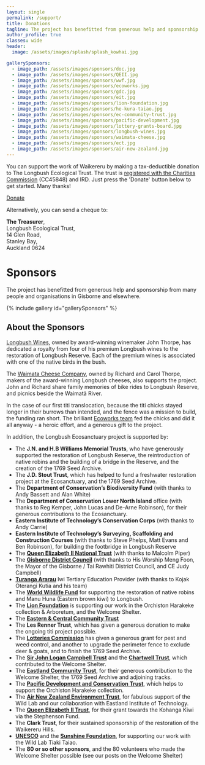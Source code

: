 ```yaml
---
layout: single
permalink: /support/
title: Donations
tagline: The project has benefitted from generous help and sponsorship from many people and organisations in Gisborne and elsewhere.
author_profile: true
classes: wide
header:
  image: /assets/images/splash/splash_kowhai.jpg

gallerySponsors:
  - image_path: /assets/images/sponsors/doc.jpg
  - image_path: /assets/images/sponsors/QEII.jpg
  - image_path: /assets/images/sponsors/wwf.jpg
  - image_path: /assets/images/sponsors/ecoworks.jpg
  - image_path: /assets/images/sponsors/gdc.jpg
  - image_path: /assets/images/sponsors/eit.jpg
  - image_path: /assets/images/sponsors/lion-foundation.jpg
  - image_path: /assets/images/sponsors/he-kura-taiao.jpg
  - image_path: /assets/images/sponsors/ec-community-trust.jpg
  - image_path: /assets/images/sponsors/pacific-development.jpg
  - image_path: /assets/images/sponsors/lottery-grants-board.jpg
  - image_path: /assets/images/sponsors/longbush-wines.jpg
  - image_path: /assets/images/sponsors/waimata-cheese.jpg
  - image_path: /assets/images/sponsors/ect.jpg
  - image_path: /assets/images/sponsors/air-new-zealand.jpg
---
```


You can support the work of Waikereru by making a tax-deductible donation to The Longbush Ecological Trust.  The trust is [registered with the Charities Commission](http://www.register.charities.govt.nz/CharitiesRegister/ViewCharity?accountId=4a114aba-0cc6-df11-bb8e-00155d741101&searchId=29d19fe4-563e-4a6c-adc0-e853b545662f&isGroup=False) (CC45848) and IRD.  Just press the 'Donate' button below to get started. Many thanks!

<form action="https://www.paypal.com/cgi-bin/webscr" method="post">
  <input type="hidden" name="cmd" value="_s-xclick">
  <input type="hidden" name="hosted_button_id" value="PMWFG9GZWEDGW">
  <a href="#" class="btn btn--primary btn--x-large" onclick="$(this).closest('form').submit()">Donate</a>
  <img alt="" border="0" src="https://www.paypal.com/en_US/i/scr/pixel.gif" width="1" height="1" hidden="" style="display: none !important;">
</form>


Alternatively, you can send a cheque to:

**The Treasurer**,<br/>
Longbush Ecological Trust,<br/>
14 Glen Road,<br/>
Stanley Bay,<br/>
Auckland 0624


# Sponsors

The project has benefitted from generous help and sponsorship from many people and organisations in Gisborne and elsewhere.

{% include gallery id="gallerySponsors" %}

## About the Sponsors

[Longbush Wines](http://www.longbushwines.com/), owned by award-winning winemaker John Thorpe, has dedicated a royalty from four of his premium Longbush wines to the restoration of Longbush Reserve. Each of the premium wines is associated with one of the native birds in the bush.

The [Waimata Cheese Company](http://www.waimatacheese.co.nz/), owned by Richard and Carol Thorpe, makers of the award-winning Longbush cheeses, also supports the project. John and Richard share family memories of bike rides to Longbush Reserve, and picnics beside the Waimatā River.

In the case of our first titi translocation, because the titi chicks stayed longer in their burrows than intended, and the fence was a mission to build, the funding ran short.  The brilliant [Ecoworks team](http://www.ecoworks.co.nz/) fed the chicks and did it all anyway - a heroic effort, and a generous gift  to the project.

In addition, the Longbush Ecosanctuary project is supported by:

- The **J.N. and H.B Williams Memorial Trusts**, who have generously supported the restoration of Longbush Reserve, the reintroduction of native robins and the building of a bridge in the Reserve, and the creation of the 1769 Seed Archive.
- The **J.D. Stout Trust**, which has helped to fund a freshwater restoration project at the Ecosanctuary, and the 1769 Seed Archive.
- The **Department of Conservation’s Biodiversity Fund** (with thanks to Andy Bassett and Alan White)
- The **Department of Conservation Lower North Island** office (with thanks to Reg Kemper, John Lucas and De-Arne Robinson), for their generous contributions to the Ecosanctuary.
- **Eastern Institute of Technology’s Conservation Corps** (with thanks to Andy Carrie)
- **Eastern Institute of Technology’s Surveying, Scaffolding and Construction Courses** (with thanks to Steve Phelps, Matt Evans and Ben Robinson), for building the footbridge in Longbush Reserve
- The **[Queen Elizabeth II National Trust](http://www.qe2.org.nz/)** (with thanks to Malcolm Piper)
- The **[Gisborne District Council](http://www.gdc.govt.nz/)** (with thanks to His Worship Meng Foon, the Mayor of the Gisborne / Tai Rawhiti District Council, and CE Judy Campbell)
- **[Turanga Ararau](http://turanga-ararau.org.nz/)** Iwi Tertiary Education Provider (with thanks to Kojak Oterangi Kutia and his team)
- The **[World Wildlife Fund](http://www.wwf.org.nz/)** for supporting the restoration of native robins and Manu Huna (Eastern brown kiwi) to Longbush.
- The **[Lion Foundation](http://www.lionfoundation.org.nz/)** is supporting our work in the Orchiston Harakeke collection & Arboretum, and the Welcome Shelter. 
- The **[Eastern & Central Community Trust](http://www.ecct.org.nz/)**
- The **Les Renner Trust**, which has given a generous donation to make the ongoing titi project possible.
- The **[Lotteries Commission](http://www.communitymatters.govt.nz/)** has given a generous grant for pest and weed control, and another to upgrade the perimeter fence to exclude deer & goats, and to​ finish the 1769 Seed Archive.
- The **[Sir John Logan Campbell Trust](http://www.jlcampbell.co.nz/)** and the **[Chartwell Trust](http://www.chartwell.org.nz/)**, which contributed to the Welcome Shelter.
- The **[Eastland Community Trust](http://www.ect.org.nz/)**, for their generous contribution to the Welcome Shelter, the 1769 Seed Archive and adjoining tracks.
- The **[Pacific Development and Conservation Trust](https://www.communitymatters.govt.nz/pacific-development-and-conservation-trust)**, which helps to support the Orchiston Harakeke collection.
- The **[Air New Zealand Environment Trust](https://www.airnewzealand.co.nz/sustainability)**, for fabulous support of the Wild Lab and our collaboration with Eastland Institute of Technology.
- The **[Queen Elizabeth II Trust](https://qeiinationaltrust.org.nz/)**, for their grant towards the Kohanga Kiwi via the Stephenson Fund.
- The **Clark Trust**, for their sustained sponsorship of the restoration of the Waikereru Hills.​
- **[UNESCO](https://en.unesco.org/)** and the **[Sunshine Foundation](https://www.sunrisefoundation.org.nz/)**, for supporting our work with the Wild Lab Tiaki Taiao.
- The **80 or so other sponsors**, and the 80 volunteers who made the Welcome Shelter possible (see our posts on the Welcome Shelter)